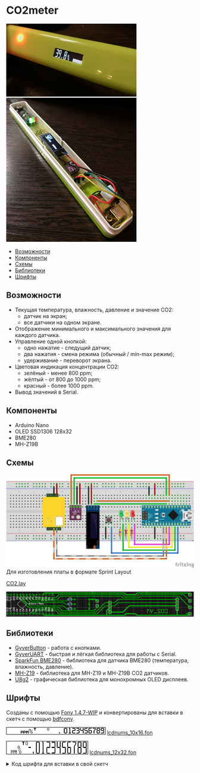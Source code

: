 # CO2meter
<img src="co2_img_01.png">

<img src="co2_img_02.png">

- [Возможности](https://github.com/killadog/CO2meter#%D0%B2%D0%BE%D0%B7%D0%BC%D0%BE%D0%B6%D0%BD%D0%BE%D1%81%D1%82%D0%B8)
- [Компоненты](https://github.com/killadog/CO2meter#%D0%BA%D0%BE%D0%BC%D0%BF%D0%BE%D0%BD%D0%B5%D0%BD%D1%82%D1%8B)
- [Схемы](https://github.com/killadog/CO2meter#%D1%81%D1%85%D0%B5%D0%BC%D1%8B)
- [Библиотеки](https://github.com/killadog/CO2meter#%D0%B1%D0%B8%D0%B1%D0%BB%D0%B8%D0%BE%D1%82%D0%B5%D0%BA%D0%B8)
- [Шрифты](https://github.com/killadog/CO2meter#%D1%88%D1%80%D0%B8%D1%84%D1%82%D1%8B)
## Возможности
- Текущая температура, влажность, давление и значение CO2:
  - датчик на экран;
  - все датчики на одном экране.
- Отображение минимального и максимального значения для каждого датчика.
- Управление одной кнопкой:
  - одно нажатие - следущий датчик;
  - два нажатия - смена режима (обычный / min-max режим);
  - удерживание - переворот экрана.
- Цветовая индикация концентрации CO2:
  - зелёный - менее 800 ppm;
  - жёлтый - от 800 до 1000 ppm;
  - красный - более 1000 ppm.
- Вывод значений в Serial.
## Компоненты
- Arduino Nano
- OLED SSD1306 128x32
- BME280
- MH-Z19B
## Схемы
<img src="CO2meter_01.png">
Для изготовления платы в формате Sprint Layout

[CO2.lay](CO2.lay)

<img src="CO2_02.png">

## Библиотеки

- [GyverButton](https://github.com/AlexGyver/GyverLibs/tree/master/GyverButton) - работа с кнопками.
- [GyverUART](https://github.com/AlexGyver/GyverLibs/tree/master/GyverUART) - быстрая и лёгкая библиотека для работы с Serial.
- [SparkFun BME280](https://github.com/sparkfun/SparkFun_BME280_Arduino_Library) - библиотека для датчика BME280 (температура, влажность, давление).
- [MH-Z19](https://github.com/WifWaf/MH-Z19) - библиотека для MH-Z19 и MH-Z19B CO2 датчиков.
- [U8g2](https://github.com/olikraus/u8g2) - графическая библиотека для монохромных OLED дисплеев.
## Шрифты
Созданы с помощью [Fony 1.4.7-WIP](http://hukka.ncn.fi/?fony) и конвертированы для вставки в скетч с помощью [bdfconv](https://github.com/olikraus/u8g2/tree/master/tools/font/bdfconv).

<img src="lcdnums_10x16.png"> [lcdnums_10x16.fon](lcdnums_10x16.fon)

<img src="lcdnums_12x32.png"> [lcdnums_12x32.fon](lcdnums_12x32.fon)

<details> 
  <summary>Код шрифта для вставки в свой скетч</summary>

```
  
  const uint8_t lcdnums_12x32[407] U8G2_FONT_SECTION("lcdnums_12x32") =
  "\26\0\4\3\4\6\4\6\6\21 \0\354\14\0\0\0\0\0\0\0\1~$%\237(\23\303\310H\214"
  "HDH\204\304HDH\204\304HDHD\12\222\221\210\10\241\64Bi\204\322\10\245\11%%Y-"
  "\303\306TLPLPLPLPLPL\324L\134\276\231\212\11\212\11\212\11\212\11\212\11\212\211\232"
  "\0&\13\226\354\230\302A\211\220>\1'\6\0 \10\2(\6\0 \10\2)\6\0 \10\2*\14"
  "\226\354\230\6E\220>\212\240\0+\6\0 \10\2,\6\0 \10\2-\10\66\350\246\302\3\2.\10"
  "R\60\243\302\301\0/\6\0 \10\2\60\25\12*\343\306AD\204\305\30\377\377\377g\23\26\21\7\21"
  "\0\61\16\6\62\343\2\315\220\376\377\377O\16\12\62\30\12*\343\302\201\310E\240\376/,&,&,"
  "\4\365 \30qr \63\34\12*\343\302\3\212\210\3A\375\207\7\23\7\23\7\21\201\372\277\70\70\230"
  "\70\230\0\64\23\12*\343\202\30\377\277\240\230\260\210\70\210\24\324\377\7\65\30\12*\343\306\301\304\205\240"
  "\376/,\42,\42,\4\365\377\342\301\4\0\66\32\12*\343\306\301\304\205\240\376\207\21'\27\22\25d"
  "\374?\233\260\210\70\210\0\67\26\12*\343\302\201\310E\240\356\4\345\4\345\4\345\4\365\377?\2\70\35"
  "\12*\343\306AD\204\305\30\377g\23\26\21\7\21\21\26c\374?\233\260\210\70\210\0\71\30\12*\343"
  "\306AD\204\305\30\377/*$N.\2\365\377\342\301\4\0\0\0\0";

const uint8_t lcdnums_10x16[330] U8G2_FONT_SECTION("lcdnums_10x16") =
  "\26\0\4\3\5\4\3\4\6\26\17\0\373\12\0\0\0\0\0\0\0\1\61$ \365:\66\224\224\310\220"
  "H\210HL\224H\210H\34\210H\210HHD\234\224\310P\251\241R#%\33\212;l\214\305D\305"
  "\244\210\11\211\31\11\314d&$&*&*&l\2\0&\13\346\274)\34\224\10\351\4\0'\5\0"
  "\210)(\5\0\210))\5\0\210)*\14\345\274gL\304\350&b\2\0+\5\0\210),\5\0"
  "\210)-\5\0\210).\6b\70$\30/\5\0\210)\60\20\351\71k\134DTL\361\277\232\250\210"
  "\270\0\61\13\346=+\320\14\351 rP\62\24\351\71+\34\204X\304\351\302B\302BNw\21&\7"
  "\1\63\24\351\71+\34\204X\304\351\244\42\342\62N\27\26\7\22\0\64\16\351\71+H\361\325DE\304"
  "e\234>\65\24\351\71k\34HX\310i\27ar\20\247\27\26\7\22\0\66\25\351\71k\34HX\310"
  "ix\21Q\61\305\253\211\212\210\13\0\67\16\351\71+\34\204X\304)\323\235~\4\70\27\351\71k\134"
  "DTLq\65Q\21q\21\67\305\325DE\304\5\0\71\25\351\71k\134DTLq\65Q\21q\31"
  "\247\13\213\3\11\0\0\0\0";
  
  ```
  
  </details>
